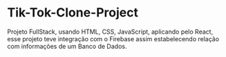 # Tik-Tok-Clone-Project
Projeto FullStack, usando HTML, CSS, JavaScript, aplicando pelo React, esse projeto teve integração com o Firebase assim estabelecendo relação com informações de um Banco de Dados.
